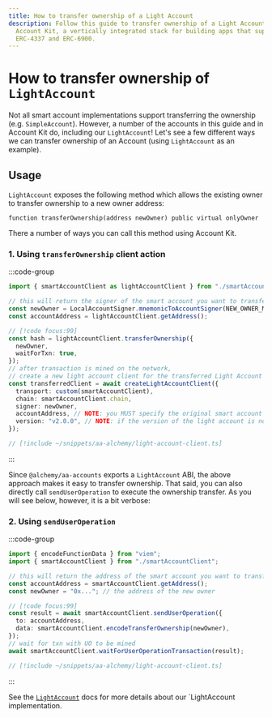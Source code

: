 ```yaml
---
title: How to transfer ownership of a Light Account
description: Follow this guide to transfer ownership of a Light Account with
  Account Kit, a vertically integrated stack for building apps that support
  ERC-4337 and ERC-6900.
---
```


# How to transfer ownership of `LightAccount`

Not all smart account implementations support transferring the ownership (e.g. `SimpleAccount`). However, a number of the accounts in this guide and in Account Kit do, including our `LightAccount`! Let's see a few different ways we can transfer ownership of an Account (using `LightAccount` as an example).

## Usage

`LightAccount` exposes the following method which allows the existing owner to transfer ownership to a new owner address:

```solidity
function transferOwnership(address newOwner) public virtual onlyOwner
```

There a number of ways you can call this method using Account Kit.

### 1. Using `transferOwnership` client action

:::code-group

```ts [example.ts]
import { smartAccountClient as lightAccountClient } from "./smartAccountClient";

// this will return the signer of the smart account you want to transfer ownerhip to
const newOwner = LocalAccountSigner.mnemonicToAccountSigner(NEW_OWNER_MNEMONIC);
const accountAddress = lightAccountClient.getAddress();

// [!code focus:99]
const hash = lightAccountClient.transferOwnership({
  newOwner,
  waitForTxn: true,
});
// after transaction is mined on the network,
// create a new light account client for the transferred Light Account
const transferredClient = await createLightAccountClient({
  transport: custom(smartAccountClient),
  chain: smartAccountClient.chain,
  signer: newOwner,
  accountAddress, // NOTE: you MUST specify the original smart account address to connect using the new owner/signer
  version: "v2.0.0", // NOTE: if the version of the light account is not v1.1.0, it must be specified here
});
```

```ts [smartAccountClient.ts]
// [!include ~/snippets/aa-alchemy/light-account-client.ts]
```

:::

Since `@alchemy/aa-accounts` exports a `LightAccount` ABI, the above approach makes it easy to transfer ownership. That said, you can also directly call `sendUserOperation` to execute the ownership transfer. As you will see below, however, it is a bit verbose:

### 2. Using `sendUserOperation`

:::code-group

```ts [example.ts]
import { encodeFunctionData } from "viem";
import { smartAccountClient } from "./smartAccountClient";

// this will return the address of the smart account you want to transfer ownerhip of
const accountAddress = smartAccountClient.getAddress();
const newOwner = "0x..."; // the address of the new owner

// [!code focus:99]
const result = await smartAccountClient.sendUserOperation({
  to: accountAddress,
  data: smartAccountClient.encodeTransferOwnership(newOwner),
});
// wait for txn with UO to be mined
await smartAccountClient.waitForUserOperationTransaction(result);
```

```ts [smartAccountClient.ts]
// [!include ~/snippets/aa-alchemy/light-account-client.ts]
```

:::

See the [`LightAccount`](/packages/aa-accounts/light-account/) docs for more details about our `LightAccount implementation.
